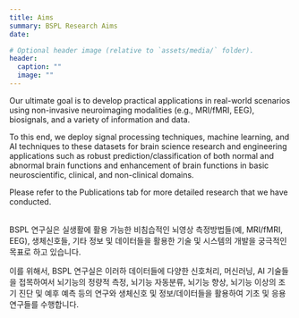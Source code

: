 ```yaml
---
title: Aims
summary: BSPL Research Aims
date:

# Optional header image (relative to `assets/media/` folder).
header:
  caption: ""
  image: ""
---
```


Our ultimate goal is to develop practical applications in real-world scenarios using non-invasive neuroimaging modalities (e.g., MRI/fMRI, EEG), biosignals, and a variety of information and data. <br>

To this end, we deploy signal processing techniques, machine learning, and AI techniques to these datasets for brain science research and engineering applications such as robust prediction/classification of both normal and abnormal brain functions and enhancement of brain functions in basic neuroscientific, clinical, and non-clinical domains.

Please refer to the Publications tab for more detailed research that we have conducted. <br><br>

BSPL 연구실은 실생활에 활용 가능한 비침습적인 뇌영상 측정방법들(예, MRI/fMRI, EEG), 생체신호들, 기타 정보 및 데이터들을 활용한 기술 및 시스템의 개발을 궁극적인 목표로 하고 있습니다. <br>

이를 위해서, BSPL 연구실은 이러하 데이터들에 다양한 신호처리, 머신러닝, AI 기술들을 접목하여서 뇌기능의 정량적 측정, 뇌기능 자동분류, 뇌기능 향상, 뇌기능 이상의 조기 진단 및 예후 예측 등의 연구와 생체신호 및 정보/데이터들을 활용하여 기초 및 응용 연구들를 수행합니다.

